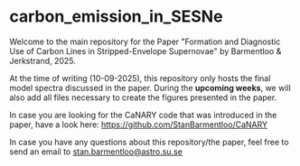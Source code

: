 # carbon_emission_in_SESNe

Welcome to the main repository for the Paper "Formation and Diagnostic Use of Carbon Lines in Stripped-Envelope Supernovae" by Barmentloo &amp; Jerkstrand, 2025.

At the time of writing (10-09-2025), this repository only hosts the final model spectra discussed in the paper. 
During the **upcoming weeks**, we will also add all files necessary to create the figures presented in the paper.

In case you are looking for the CaNARY code that was introduced in the paper, have a look here: https://github.com/StanBarmentloo/CaNARY

In case you have any questions about this repository/the paper, feel free to send an email to stan.barmentloo@astro.su.se 

